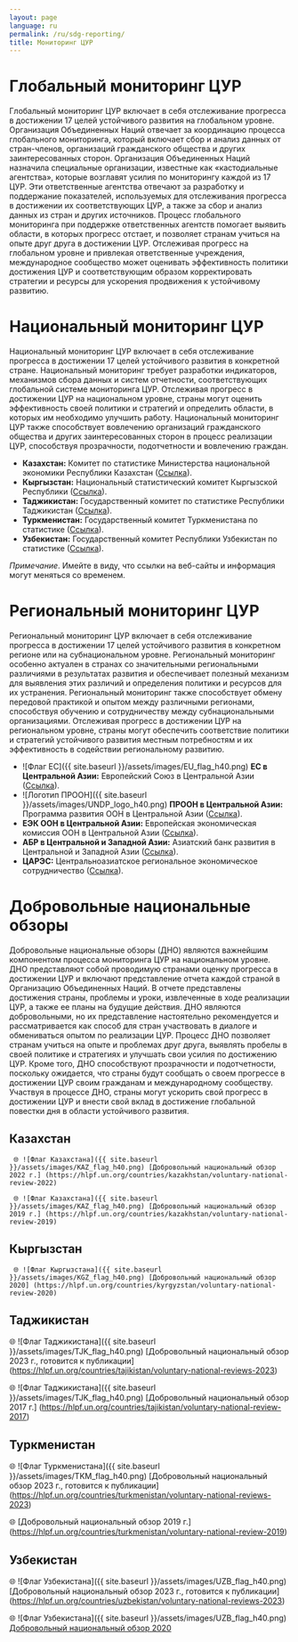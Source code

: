 ```yaml
---
layout: page
language: ru
permalink: /ru/sdg-reporting/
title: Мониторинг ЦУР
---
```


# Глобальный мониторинг ЦУР
Глобальный мониторинг ЦУР включает в себя отслеживание прогресса в достижении 17 целей устойчивого развития на глобальном уровне. Организация Объединенных Наций отвечает за координацию процесса глобального мониторинга, который включает сбор и анализ данных от стран-членов, организаций гражданского общества и других заинтересованных сторон. Организация Объединенных Наций назначила специальные организации, известные как «кастодиальные агентства», которые возглавят усилия по мониторингу каждой из 17 ЦУР. Эти ответственные агентства отвечают за разработку и поддержание показателей, используемых для отслеживания прогресса в достижении их соответствующих ЦУР, а также за сбор и анализ данных из стран и других источников. Процесс глобального мониторинга при поддержке ответственных агентств помогает выявить области, в которых прогресс отстает, и позволяет странам учиться на опыте друг друга в достижении ЦУР. Отслеживая прогресс на глобальном уровне и привлекая ответственные учреждения, международное сообщество может оценивать эффективность политики достижения ЦУР и соответствующим образом корректировать стратегии и ресурсы для ускорения продвижения к устойчивому развитию.


# Национальный мониторинг ЦУР
Национальный мониторинг ЦУР включает в себя отслеживание прогресса в достижении 17 целей устойчивого развития в конкретной стране. Национальный мониторинг требует разработки индикаторов, механизмов сбора данных и систем отчетности, соответствующих глобальной системе мониторинга ЦУР. Отслеживая прогресс в достижении ЦУР на национальном уровне, страны могут оценить эффективность своей политики и стратегий и определить области, в которых им необходимо улучшить работу. Национальный мониторинг ЦУР также способствует вовлечению организаций гражданского общества и других заинтересованных сторон в процесс реализации ЦУР, способствуя прозрачности, подотчетности и вовлечению граждан.

- **Казахстан:** Комитет по статистике Министерства национальной экономики Республики Казахстан ([Ссылка](https://stat.gov.kz/)).
- **Кыргызстан:** Национальный статистический комитет Кыргызской Республики ([Ссылка](https://www.stat.kg/)).
- **Таджикистан:** Государственный комитет по статистике Республики Таджикистан ([Ссылка](https://stat.tj/)).
- **Туркменистан:** Государственный комитет Туркменистана по статистике ([Ссылка](http://www.stat.gov.tm/)).
- **Узбекистан:** Государственный комитет Республики Узбекистан по статистике ([Ссылка](https://stat.uz/ru/)).

*Примечание*. Имейте в виду, что ссылки на веб-сайты и информация могут меняться со временем.


# Региональный мониторинг ЦУР
Региональный мониторинг ЦУР включает в себя отслеживание прогресса в достижении 17 целей устойчивого развития в конкретном регионе или на субнациональном уровне. Региональный мониторинг особенно актуален в странах со значительными региональными различиями в результатах развития и обеспечивает полезный механизм для выявления этих различий и определения политики и ресурсов для их устранения. Региональный мониторинг также способствует обмену передовой практикой и опытом между различными регионами, способствуя обучению и сотрудничеству между субнациональными организациями. Отслеживая прогресс в достижении ЦУР на региональном уровне, страны могут обеспечить соответствие политики и стратегий устойчивого развития местным потребностям и их эффективность в содействии региональному развитию.
- ![Флаг ЕС]({{ site.baseurl }}/assets/images/EU_flag_h40.png) **ЕС в Центральной Азии:** Европейский Союз в Центральной Азии ([Ссылка](https://eeas.europa.eu/delegations/kazakhstan/area/central-asia_en)).
- ![Логотип ПРООН]({{ site.baseurl }}/assets/images/UNDP_logo_h40.png) **ПРООН в Центральной Азии:** Программа развития ООН в Центральной Азии ([Ссылка](https://www.undp.org/content/undp/en/home/ourwork/our-projects-and-initiatives/central_asia.html)).
- **ЕЭК ООН в Центральной Азии:** Европейская экономическая комиссия ООН в Центральной Азии ([Ссылка](https://www.unece.org/ru/regional-cooperation/central-asia.html)).
- **АБР в Центральной и Западной Азии:** Азиатский банк развития в Центральной и Западной Азии ([Ссылка](https://www.adb.org/where-we-work/central-and-west-asia)).
- **ЦАРЭС:** Центральноазиатское региональное экономическое сотрудничество ([Ссылка](https://www.carecprogram.org/)).


# Добровольные национальные обзоры

Добровольные национальные обзоры (ДНО) являются важнейшим компонентом процесса мониторинга ЦУР на национальном уровне. ДНО представляют собой проводимую странами оценку прогресса в достижении ЦУР и включают представление отчета каждой страной в Организацию Объединенных Наций. В отчете представлены достижения страны, проблемы и уроки, извлеченные в ходе реализации ЦУР, а также ее планы на будущие действия. ДНО являются добровольными, но их представление настоятельно рекомендуется и рассматривается как способ для стран участвовать в диалоге и обмениваться опытом по реализации ЦУР. Процесс ДНО позволяет странам учиться на опыте и проблемах друг друга, выявлять пробелы в своей политике и стратегиях и улучшать свои усилия по достижению ЦУР. Кроме того, ДНО способствуют прозрачности и подотчетности, поскольку ожидается, что страны будут сообщать о своем прогрессе в достижении ЦУР своим гражданам и международному сообществу. Участвуя в процессе ДНО, страны могут ускорить свой прогресс в достижении ЦУР и внести свой вклад в достижение глобальной повестки дня в области устойчивого развития.

## Казахстан
     🌐 ![Флаг Казахстана]({{ site.baseurl }}/assets/images/KAZ_flag_h40.png) [Добровольный национальный обзор 2022 г.] (https://hlpf.un.org/countries/kazakhstan/voluntary-national-review-2022)

     🌐 ![Флаг Казахстана]({{ site.baseurl }}/assets/images/KAZ_flag_h40.png) [Добровольный национальный обзор 2019 г.] (https://hlpf.un.org/countries/kazakhstan/voluntary-national-review-2019)


## Кыргызстан

     🌐 ![Флаг Кыргызстана]({{ site.baseurl }}/assets/images/KGZ_flag_h40.png) [Добровольный национальный обзор 2020] (https://hlpf.un.org/countries/kyrgyzstan/voluntary-national-review-2020)


## Таджикистан

🌐 ![Флаг Таджикистана]({{ site.baseurl }}/assets/images/TJK_flag_h40.png) [Добровольный национальный обзор 2023 г., готовится к публикации] (https://hlpf.un.org/countries/tajikistan/voluntary-national-reviews-2023)

🌐 ![Флаг Таджикистана]({{ site.baseurl }}/assets/images/TJK_flag_h40.png) [Добровольный национальный обзор 2017 г.] (https://hlpf.un.org/countries/tajikistan/voluntary-national-review-2017)


## Туркменистан

🌐 ![Флаг Туркменистана]({{ site.baseurl }}/assets/images/TKM_flag_h40.png) [Добровольный национальный обзор 2023 г., готовится к публикации] (https://hlpf.un.org/countries/turkmenistan/voluntary-national-reviews-2023)

🌐 [Добровольный национальный обзор 2019 г.] (https://hlpf.un.org/countries/turkmenistan/voluntary-national-review-2019)


## Узбекистан

🌐 ![Флаг Узбекистана]({{ site.baseurl }}/assets/images/UZB_flag_h40.png) [Добровольный национальный обзор 2023 г., готовится к публикации] (https://hlpf.un.org/countries/uzbekistan/voluntary-national-reviews-2023)

🌐 ![Флаг Узбекистана]({{ site.baseurl }}/assets/images/UZB_flag_h40.png) [Добровольный национальный обзор 2020](https://hlpf.un.org/countries/uzbekistan/voluntary-national-review-2020)

